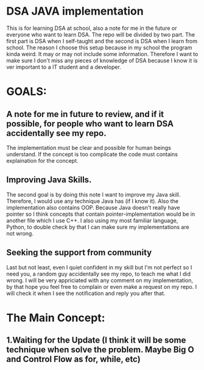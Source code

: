 # DSA JAVA implementation 
 This is for learning DSA at school, also a note for me in the future or everyone who want to learn DSA.
 The repo will be divided by two part. The first part is DSA when I self-taught and the second is DSA when I learn from school.
 The reason I choose this setup because in my school the program kinda weird. It may or may not include some information. Therefore I want to make sure I don't miss any pieces of knowledge of DSA because I know it is ver important to a IT student and a developer. 
 # GOALS:
 ## A note for me in future to review, and if it possible, for people who want to learn DSA accidentally see my repo.
 The implementation must be clear and possible for human beings understand. If the concept is too complicate the code must contains explaination for the concept.
 ## Improving Java Skills.
 The second goal is by doing this note I want to improve my Java skill. Therefore, I would use any technique Java has (if I know it). Also the implementation also contains OOP. Because Java doesn't really have pointer so I think concepts that contain pointer-implementation would be in another file which I use C++.
 I also using my most familiar language, Python, to double check by that I can make sure my implementations are not wrong.
 ## Seeking the support from community
 Last but not least, even I quiet confident in my skill but I'm not perfect so I need you, a random guy accidentally see my repo, to teach me what I did wrong. I will be very appriciated with any comment on my implementation, by that hope you feel free to complain or even make a request on my repo. I will check it when I see the notification and reply you after that.
 # The Main Concept:
 ## 1.Waiting for the Update (I think it will be some technique when solve the problem. Maybe Big O and Control Flow as for, while, etc)
